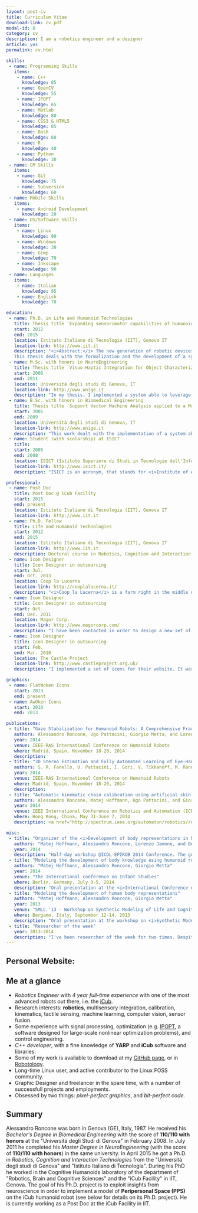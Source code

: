 ```yaml
---
layout: post-cv
title: Curriculum Vitae
download-link: cv.pdf
modal-id: 8
category: cv
description: I am a robotics engineer and a designer
article: yes
permalink: cv.html

skills:
 - name: Programming Skills
   items:
    - name: C++
      knowledge: 85
    - name: OpenCV
      knowledge: 55
    - name: IPOPT
      knowledge: 65
    - name: Matlab
      knowledge: 80
    - name: CSS3 & HTML5
      knowledge: 85
    - name: Bash
      knowledge: 60
    - name: R
      knowledge: 40
    - name: Python
      knowledge: 30
 - name: CM Skills
   items:
    - name: Git
      knowledge: 75
    - name: Subversion
      knowledge: 60
 - name: Mobile Skills
   items:
    - name: Android Development
      knowledge: 20
 - name: OS/Software Skills
   items: 
    - name: Linux
      knowledge: 90
    - name: Windows
      knowledge: 30
    - name: Gimp
      knowledge: 70
    - name: Inkscape
      knowledge: 90
 - name: Languages
   items:
    - name: Italian
      knowledge: 95
    - name: English
      knowledge: 70

education:
 - name: Ph.D. in Life and Humanoid Technologies
   title: Thesis title `Expanding sensorimotor capabilities of humanoid robots through multisensory integration. A study on the implementation of peripersonal space on the iCub.`
   start: 2012
   end: 2015
   location: Istituto Italiano di Tecnologia (IIT), Genova IT
   location-link: http://www.iit.it
   description: "<i>Abstract:</i> The new generation of robotic devices will require machines able to adequately perform rich interactions with objects -- and eventually humans -- in their environment. This aspect will prove fundamental in the context of moving robots from the controlled domains typical of a factory environment toward our -- much less structured -- everyday life. To this end, robots need the ability to express some sort of awareness of their body and their surroundings: instead of focusing exclusively on the end-effector as the only part that interacts with the environment, the robotic field needs to move toward a more distributed, decentralized representation of the self and the nearby space. More importantly, albeit a consistently improving technology, robotic systems are equipped with inherently faulty systems characterized by calibration and systematic errors that need to be effectively coped with.
   This thesis deals with the formalization and the development of a system able to let a humanoid robot learn a multisensory representation of the space around its body (or peripersonal space). The robot is equipped with a whole-body artificial skin and learns the consequences of its interaction with the self and the environment by means of a multisensory (tactile-motor and tactile-visual) representation. This results in the extension of the robot's tactile domain toward the nearby space, in such a way that it lets the robot to implicitly cope with modeling or calibration errors. Further, this representation is put under testing with a sensory-based guidance of the motor actions performed by the robot: that is, an avoidance and catching controller capable of using any body part in order to either prevent collision with or come into contact with incoming objects."
 - name: M.Sc. with honors in NeuroEngineering
   title: Thesis title `Visuo-Haptic Integration for Object Characterization in an Unstructured Environment`
   start: 2008
   end: 2011
   location: Università degli studi di Genova, IT
   location-link: http://www.unige.it
   description: "In my thesis, I implemented a system able to leverage on a multisensory-based machine learning system in order to improve the detection and the identification of an object in the robot's workspace. In particular, I implemented an SVM-based system able to integrate between the visual system and the haptic information coming from the F/T sensor of the iCub robot. The system proved to be successful in improving the vision-based detection of a set of objects by means of the haptic exploration of the same objects."
 - name: B.Sc. with honors in Biomedical Engineering
   title: Thesis title `Support Vector Machine Analysis applied to a Manipulator in a Non-Structured Environment`
   start: 2005
   end: 2009
   location: Università degli studi di Genova, IT
   location-link: http://www.unige.it
   description: "This work dealt with the implementation of a system able to control a robotic arm and develop a goalkeeper-like behavior in an air hockey setup. The robot was using a supervised learning setup in order to understand which of the puck trajectories he previously experienced was scoring a point, and eventually developed the ability to prevent such points by predicting the final outcome of a trajectory given some initial acquisitions."
 - name: Student (with scolarship) at ISICT
   title: 
   start: 2005
   end: 2008
   location: ISICT (Istituto Superiore di Studi in Tecnologie dell'Informazione e della Comunicazione)
   location-link: http://www.isict.it/
   description: "ISICT is an acronym, that stands for <i>Institute of Advanced Studies in Information and Communication Technologies</i>. It is a consortium created in May 2003 that supports the courses provided by the University of Genoa in order to integrate them with a teaching that is the result of close collaboration between universities, companies and agencies. The goal is to  prepare young people for integration into the labor market, and as such I attended a number of additional courses ranging from <i>Marketing</i> to <i>Telecommunications</i> to <i>Aerospace Engineering</i>. I've been also selected for a scolarship, after a thorough examination (only three positions were available)."

professional:
 - name: Post Doc
   title: Post Doc @ iCub Facility
   start: 2015
   end: present
   location: Istituto Italiano di Tecnologia (IIT), Genova IT
   location-link: http://www.iit.it
 - name: Ph.D. Fellow
   title: Life and Humanoid Technologies
   start: 2012
   end: 2015
   location: Istituto Italiano di Tecnologia (IIT), Genova IT
   location-link: http://www.iit.it
   description: Doctoral course in Robotics, Cognition and Interaction Technologies. See the <i>`Education`</i> section above for details about my Ph.D. thesis.
 - name: Icon Designer
   title: Icon Designer in outsourcing
   start: Jul.
   end: Oct. 2013
   location: Coop la Lucerna
   location-link: http://cooplalucerna.it/
   description: "<i>Coop la Lucerna</i> is a farm right in the middle of Pianura Padana, IT. During the process of restructuring their online offerings, they contacted me in order to implemented a set of icons for their website. The icons were basically a set of 20 vegetables, rendered in a flat and minimal look."
 - name: Icon Designer
   title: Icon Designer in outsourcing
   start: Oct.
   end: Dec. 2011
   location: Magor Corp.
   location-link: http://www.magorcorp.com/
   description: "I have been contacted in order to design a new set of icons for their tele-collaboration software (it is basically a Skype-like alternative oriented toward telepresence and teleconference). I designed a total of 30 icons."
 - name: Icon Designer
   title: Icon Designer in outsourcing
   start: Feb.
   end: Mar. 2010
   location: The Castle Project
   location-link: http://www.castleproject.org.uk/
   description: "I implemented a set of icons for their website. It was a non-profit organization based in Edinburgh aimed toward taking care of drug- and alcohol- addicts, so I had some fun in designing some drug-related icons."

graphics:
 - name: FlatWoken Icons
   start: 2013
   end: present
 - name: AwOken Icons
   start: 2010
   end: 2013

publications:
 - title: "Gaze Stabilization for Humanoid Robots: A Comprehensive Framework"
   authors: Alessandro Roncone, Ugo Pattacini, Giorgio Metta, and Lorenzo Natale
   year: 2014
   venue: IEEE-RAS International Conference on Humanoid Robots
   where: Madrid, Spain, November 18-20, 2014
   description:
 - title: "3D Stereo Estimation and Fully Automated Learning of Eye-Hand Coordination in Humanoid Robots"
   authors: S. R. Fanello, U. Pattacini, I. Gori, V. Tikhanoff, M. Randazzo, A. Roncone, F. Odone, and G. Metta
   year: 2014
   venue: IEEE-RAS International Conference on Humanoid Robots
   where: Madrid, Spain, November 18-20, 2014
   description:
 - title: "Automatic kinematic chain calibration using artificial skin: self-touch in the iCub humanoid robot"
   authors: Alessandro Roncone, Matej Hoffmann, Ugo Pattacini, and Giorgio Metta
   year: 2014
   venue: IEEE International Conference on Robotics and Automation (ICRA)
   where: Hong Kong, China, May 31-June 7, 2014
   description: <a href="http://spectrum.ieee.org/automaton/robotics/robotics-software/video-friday-robot-racecar-kilobot-display-humanoid-skin" target="_blank">It was featured at the IEEE Spectrum Video Friday!</a>

misc:
 - title: "Organizer of the <i>Development of body representations in humans and robots</i> workshop"
   authors: "Matej Hoffmann, Alessandro Roncone, Lorenzo Jamone, and Beata Grzyb"
   year: 2014
   description: "Half-day workshop @ICDL-EPIROB 2014 Conference. The goal of the workshop has been to <i>explore the possibility of robots developing models inspired by the mechanisms of human body representations</i>. In this way, they can on one hand become new modeling tools for empirical sciences - expanding the domain of computational modeling by anchoring it to the physical environment and a physical body. Consequently, complete sensorimotor loops can be instantiated and not only algorithms but whole behaviors validated. On the other hand, robot controllers endowed with multimodal whole-body awareness and plasticity typical of humans should give rise to - in robotics unprecedented - autonomy, robustness, and resilience."
 - title: "Modeling the development of body knowledge using humanoid robots"
   authors: "Matej Hoffmann, Alessandro Roncone, Giorgio Metta"
   year: 2014
   venue: "The International conference on Infant Studies"
   where: Berlin, Germany, July 3-5, 2014
   description: "Oral presentation at the <i>International Conference on Infant Studies</i>."
 - title: "Modeling the development of human body representations"
   authors: "Matej Hoffmann, Alessandro Roncone, Giorgio Metta"
   year: 2013
   venue: "SMLC '13 - Workshop on Synthetic Modeling of Life and Cognition: Open Questions"
   where: Bergamo, Italy, September 12-14, 2013
   description: "Oral presentation at the workshop on <i>Synthetic Modeling of Life and Cognition</i>: Open Questions."
 - title: "Researcher of the week"
   year: 2013-2014
   description: "I've been researcher of the week for two times. Despite its name, this award is given very rarely to outstanding research performed in the iCub Facility at IIT."
---
```


<h2 class="only-print">Personal Website: <a href="http://alecive.github.io"></a></h2>

## Me at a glance

 * _Robotics Engineer_ with _4 year full-time experience_ with one of the most advanced robots out there, i.e. the [iCub](http://www.icub.org).
 * Research interests: **robotics**, multisensory integration, calibration, kinematics, tactile sensing, machine learning, computer vision, sensor fusion.
 * Some experience with signal processing, optimization (e.g. [IPOPT](https://projects.coin-or.org/Ipopt), a software designed for large-scale nonlinear optimization problems), and control engineering.
 * _C++ developer_, with a fine knowledge of **YARP** and **iCub** software and libraries.
 * Some of my work is available to download at my [GitHub page](http://github.com/alecive/), or in [Robotology](https://github.com/robotology).
 * Long-time Linux user, and active contributor to the Linux FOSS community.
 * Graphic Designer and freelancer in the spare time, with a number of successfull projects and employments.
 * Obsessed by two things: _pixel-perfect graphics_, and _bit-perfect code_.

<!-- ## Who am I

Work in progress-->

## Summary

Alessandro Roncone was born in Genova (GE), Italy, 1987. He received his _Bachelor's Degree in Biomedical Engineering_ with the score of **110/110 with honors** at the "Università degli Studi di Genova" in February 2008. In July 2011 he completed his _Master Degree in NeuroEngineering_ (with the score of **110/110 with honors**) in the same university. In April 2015 he got a Ph.D. in _Robotics, Cognition and Interaction Technologies_ from the "Università degli studi di Genova" and "Istituto Italiano di Tecnologia". During his PhD he worked in the Cognitive Humanoids laboratory of the department of "Robotics, Brain and Cognitive Sciences" and the "iCub Facility" in IIT, Genova. The goal of his Ph.D. project is to exploit insights from neuroscience in order to implement a model of **Peripersonal Space (PPS)** on the iCub humanoid robot (see below for details on its Ph.D. project). 
He is currently working as a Post Doc at the iCub Facility in IIT.
